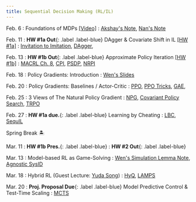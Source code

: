 ```yaml
---
title: Sequential Decision Making (RL/IL)
---
```


Feb. 6
: Foundations of MDPs [[Video]](https://youtu.be/HClt4ZMa1eA)
  : [Akshay's Note](https://people.cs.umass.edu/~akshay/courses/coms6998-11/files/lec5.pdf), [Nan's Note](https://nanjiang.cs.illinois.edu/files/cs542f22/note1.pdf)

Feb. 11
: **HW #1a Out**{: .label .label-blue} DAgger & Covariate Shift in IL [[HW #1a]](https://www.overleaf.com/read/qkhhmvhzhspy#cbc243)
  : [Invitation to Imitation](https://www.ri.cmu.edu/pub_files/2015/3/InvitationToImitation_3_1415.pdf), [DAgger](https://arxiv.org/pdf/1011.0686),

Feb. 13
: **HW #1b Out**{: .label .label-blue} Approximate Policy Iteration [[HW #1b]](https://www.overleaf.com/read/pfdywfskwmqb#3d95b0)
  : [MACRL Ch. 8](https://macrl-book.github.io/assets/pdf/8_macrl.pdf), [CPI](https://people.eecs.berkeley.edu/~pabbeel/cs287-fa09/readings/KakadeLangford-icml2002.pdf), [PSDP](https://papers.nips.cc/paper_files/paper/2003/file/3837a451cd0abc5ce4069304c5442c87-Paper.pdf), [NRPI](https://arxiv.org/pdf/1406.5979)

Feb. 18
: Policy Gradients: Introduction
  : [Wen's Slides](https://wensun.github.io/CS6789_fall_2024/PG_1_pdf.pdf)

Feb. 20
: Policy Gradients: Baselines / Actor-Critic
  : [PPO](https://arxiv.org/pdf/1707.06347), [PPO Tricks](https://iclr-blog-track.github.io/2022/03/25/ppo-implementation-details/), [GAE](https://arxiv.org/pdf/1506.02438),

Feb. 25
: 3 Views of The Natural Policy Gradient
  : [NPG](https://proceedings.neurips.cc/paper_files/paper/2001/file/4b86abe48d358ecf194c56c69108433e-Paper.pdf), [Covariant Policy Search](https://citeseerx.ist.psu.edu/document?repid=rep1&type=pdf&doi=acbba2baaff24d6772ff89c27440c8c599115e19), [TRPO](https://arxiv.org/pdf/1502.05477)

Feb. 27
: **HW #1a due.**{: .label .label-blue} Learning by Cheating 
  : [LBC](https://arxiv.org/pdf/1912.12294), [SequIL](https://gokul.dev/sequil/)

Spring Break 🏝️

Mar. 11
: **HW #1b Pres.**{: .label .label-blue}
  : **HW #2 Out**{: .label .label-blue}

Mar. 13
: Model-based RL as Game-Solving
  : [Wen's Simulation Lemma Note](https://wensun.github.io/CS4789_data/simulation_lemma.pdf), [Agnostic SysID](https://arxiv.org/abs/1203.1007)

Mar. 18
: Hybrid RL (Guest Lecture: [Yuda Song](https://yudasong.github.io/))
  : [HyQ](https://arxiv.org/pdf/2210.06718), [LAMPS](https://arxiv.org/pdf/2303.00694)

Mar. 20
: **Proj. Proposal Due**{: .label .label-blue} Model Predictive Control & Test-Time Scaling
  : [MCTS](https://citeseerx.ist.psu.edu/document?repid=rep1&type=pdf&doi=6661e57237e4e8739b7a4946c4d3d4875376c068)
